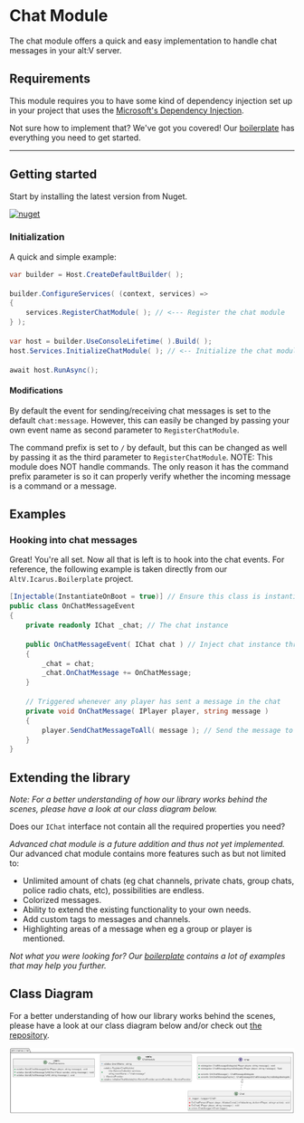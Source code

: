 # Chat Module

The chat module offers a quick and easy implementation to handle chat messages in your alt:V server.

## Requirements

This module requires you to have some kind of dependency injection set up in your project that uses the [Microsoft's Dependency Injection](https://learn.microsoft.com/en-us/dotnet/core/extensions/dependency-injection).

Not sure how to implement that? We've got you covered! Our [boilerplate](https://github.com/altv-icarus/Boilerplate) has everything you need to get started.
***
## Getting started

Start by installing the latest version from Nuget.

[![nuget](https://img.shields.io/nuget/v/AltV.Icarus.Chats?style=for-the-badge)](https://www.nuget.org/packages/AltV.Icarus.Chat/)


### Initialization
A quick and simple example:
```cs
var builder = Host.CreateDefaultBuilder( );

builder.ConfigureServices( (context, services) =>
{
    services.RegisterChatModule( ); // <--- Register the chat module
} );
    
var host = builder.UseConsoleLifetime( ).Build( );
host.Services.InitializeChatModule( ); // <-- Initialize the chat module

await host.RunAsync();
```

#### Modifications
By default the event for sending/receiving chat messages is set to the default ``chat:message``. However, this can easily be changed by passing your own event name as second parameter to ``RegisterChatModule``.

The command prefix is set to ``/`` by default, but this can be changed as well by passing it as the third parameter to ``RegisterChatModule``.
NOTE: This module does NOT handle commands. The only reason it has the command prefix parameter is so it can properly verify whether the incoming message is a command or a message.

## Examples

### Hooking into chat messages
Great! You're all set. Now all that is left is to hook into the chat events.
For reference, the following example is taken directly from our ``AltV.Icarus.Boilerplate`` project.

```cs
[Injectable(InstantiateOnBoot = true)] // Ensure this class is instantiated on startup (part of AltV.Icarus.IoC)
public class OnChatMessageEvent
{
    private readonly IChat _chat; // The chat instance

    public OnChatMessageEvent( IChat chat ) // Inject chat instance through DI
    {
        _chat = chat;
        _chat.OnChatMessage += OnChatMessage;
    }

    // Triggered whenever any player has sent a message in the chat
    private void OnChatMessage( IPlayer player, string message )
    {
        player.SendChatMessageToAll( message ); // Send the message to everyone in the server (global chat example)
    }
}
```

## Extending the library
*Note: For a better understanding of how our library works behind the scenes, please have a look at our class diagram below.*

Does our ``IChat`` interface not contain all the required properties you need?

*Advanced chat module is a future addition and thus not yet implemented.*
Our advanced chat module contains more features such as but not limited to:
- Unlimited amount of chats (eg chat channels, private chats, group chats, police radio chats, etc), possibilities are endless.
- Colorized messages.
- Ability to extend the existing functionality to your own needs.
- Add custom tags to messages and channels.
- Highlighting areas of a message when eg a group or player is mentioned.

*Not what you were looking for? Our [boilerplate](https://github.com/altv-icarus/Boilerplate) contains a lot of examples that may help you further.*

## Class Diagram
For a better understanding of how our library works behind the scenes, please have a look at our class diagram below and/or check out [the repository](https://github.com/altv-icarus/Chat).

![Class Diagram](../images/chat-module.png)
